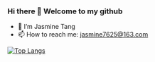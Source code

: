 ### Hi there 👋 Welcome to my github
- 🔭 I’m Jasmine Tang
- 📫 How to reach me: jasmine7625@163.com


[![Top Langs](https://github-readme-stats.vercel.app/api/top-langs/?username=jasmine-z2a)](https://github.com/anuraghazra/github-readme-stats)

